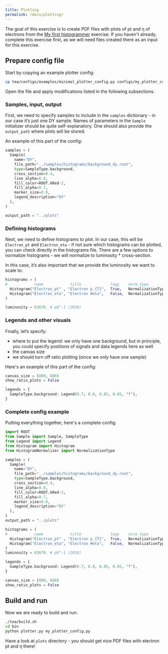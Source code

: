 ```yaml
---
title: Plotting
permalink: /docs/plotting/
---
```


The goal of this exercise is to create PDF files with plots of pt and η of electrons from the [My first histogrammer]({{site.baseurl}}/docs/my_first_histogrammer/) exercise. If you haven't already, complete this exercise first, as we will need files created there as an input for this exercise.

## Prepare config file

Start by copying an example plotter config:

```bash
cp tea/configs/examples/minimal_plotter_config.py configs/my_plotter_config.py
```

Open the file and apply modifications listed in the following subsections.

### Samples, input, output

First, we need to specify samples to include in the `samples` dictionary - in our case it’s just one DY sample. Names of parameters in the `Sample` initializer should be quite self-explanatory. One should also provide the `output_path` where plots will be stored.

An example of this part of the config:

```python
samples = (
  Sample(
    name="DY",
    file_path="../samples/histograms/background_dy.root",
    type=SampleType.background,
    cross_section=0.4,
    line_alpha=0.0,
    fill_color=ROOT.kRed-2,
    fill_alpha=0.7,
    marker_size=0.0,
    legend_description="DY"
  ),
)

output_path = "../plots"
```

### Defining histograms

Next, we need to define histograms to plot. In our case, this will be `Electron_pt` and `Electron_eta` - if not sure which histograms can be plotted, you can check directly in the histograms file. There are a few options to normalize histograms - we will normalize to luminosity * cross-section.

In this case, it’s also important that we provide the luminosity we want to scale to:

```python
histograms = (
#            name            title             logy    norm_type                  rebin xmin xmax ymin ymax  xlabel         ylabel
  Histogram("Electron_pt" , "Electron p_{T}",  True,   NormalizationType.to_lumi, 5,   0  , 150,  1,   1e3 , "p_{T} [GeV]", "# events (2018)"),
  Histogram("Electron_eta", "Electron #eta",   False,  NormalizationType.to_lumi, 5,  -2.4, 2.4,  0,   70  , "#eta"       , "# events (2018)"),
)

luminosity = 63670. # pb^-1 (2018)
```

### Legends and other visuals

Finally, let’s specify:
- where to put the legend: we only have one background, but in principle, you could specify positions of signals and data legends here as well
- the canvas size
- we should turn off ratio plotting (since we only have one sample)

Here's an example of this part of the config:

```python
canvas_size = (800, 600)
show_ratio_plots = False

legends = {
  SampleType.background: Legend(0.7, 0.8, 0.85, 0.85, "f"),
}
```

### Complete config example

Putting everything together, here's a complete config:

```python
import ROOT
from Sample import Sample, SampleType
from Legend import Legend
from Histogram import Histogram
from HistogramNormalizer import NormalizationType

samples = (
  Sample(
    name="DY",
    file_path="../samples/histograms/background_dy.root",
    type=SampleType.background,
    cross_section=0.4,
    line_alpha=0.0,
    fill_color=ROOT.kRed-2,
    fill_alpha=0.7,
    marker_size=0.0,
    legend_description="DY"
  ),
)
output_path = "../plots"

histograms = (
#            name            title             logy    norm_type                  rebin xmin xmax ymin ymax  xlabel         ylabel
  Histogram("Electron_pt" , "Electron p_{T}",  True,   NormalizationType.to_lumi, 5,   0  , 150,  1,   1e3 , "p_{T} [GeV]", "# events (2018)"),
  Histogram("Electron_eta", "Electron #eta",   False,  NormalizationType.to_lumi, 5,  -2.4, 2.4,  0,   70  , "#eta"       , "# events (2018)"),
)
luminosity = 63670. # pb^-1 (2018)

legends = {
  SampleType.background: Legend(0.7, 0.8, 0.85, 0.85, "f"),
}

canvas_size = (800, 600)
show_ratio_plots = False
```

## Build and run

Now we are ready to build and run:

```bash
./tea/build.sh
cd bin
python plotter.py my_plotter_config.py
```

Have a look at `plots` directory - you should get nice PDF files with electron pt and η there!
